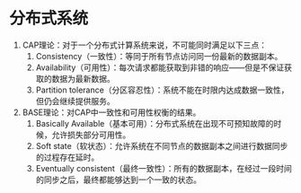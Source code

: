 # 分布式系统

1. CAP理论：对于一个分布式计算系统来说，不可能同时满足以下三点：
   1. Consistency（一致性）：等同于所有节点访问同一份最新的数据副本。
   2. Availability（可用性）：每次请求都能获取到非错的响应——但是不保证获取的数据为最新数据。
   3. Partition tolerance（分区容忍性）：系统不能在时限内达成数据一致性，但仍会继续提供服务。
2. BASE理论：对CAP中一致性和可用性权衡的结果。
   1. Basically Available（基本可用）：分布式系统在出现不可预知故障的时候，允许损失部分可用性。
   2. Soft state（软状态）：允许系统在不同节点的数据副本之间进行数据同步的过程存在延时。
   3. Eventually consistent（最终一致性）：所有的数据副本，在经过一段时间的同步之后，最终都能够达到一个一致的状态。
